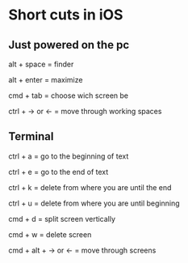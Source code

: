 # Short cuts in iOS

## Just powered on the pc
alt + space = finder

alt + enter = maximize

cmd + tab = choose wich screen be

ctrl + -> or <- = move through working spaces

## Terminal
ctrl + a = go to the beginning of text

ctrl + e = go to the end of text

ctrl + k = delete from where you are until the end

ctrl + u = delete from where you are until beginning

cmd + d = split screen vertically

cmd + w = delete screen

cmd + alt + -> or <- = move through screens


